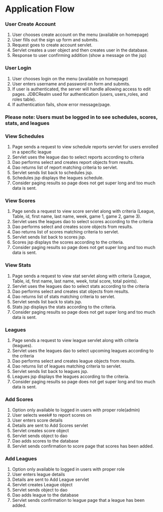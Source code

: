 # Application Flow


### User Create Account

1. User chooses create account on the menu (available on homepage)
1. User fills out the sign up form and submits.
1. Request goes to create account servlet.
1. Servlet creates a user object and then creates user in the database.
1. Response to user confirming addition (show a message on the jsp)

### User Login

1. User chooses login on the menu (available on homepage)
1. User enters username and password on form and submits. 
1. If user is authenticated, the server will handle allowing access to edit 
pages.  JDBCRealm used for authentication (users, users_roles, and roles table).
1. If authentication fails, show error message/page.

### Please note: Users must be logged in to see schedules, scores, stats, and leagues

### View Schedules

1. Page sends a request to view schedule reports servlet for users enrolled in a specific league
1. Servlet uses the league dao to select reports according to criteria
1. Dao performs select and creates report objects from results.
1. Dao returns list of report matching criteria to servlet.
1. Servlet sends list back to schedules jsp.
1. Schedules jsp displays the leagues schedule.
1. Consider paging results so page does not get super long and too much data 
is sent.

### View Scores

1. Page sends a request to view score servlet along with criteria 
(League, Table, id, first name, last name, week, game 1, game 2, game 3).
1. Servlet uses the leagues dao to select scores according to the criteria
1. Dao performs select and creates score objects from results.
1. Dao returns list of scores matching criteria to servlet.
1. Servlet sends list back to scores jsp.
1. Scores jsp displays the scores according to the criteria.
1. Consider paging results so page does not get super long and too much data 
is sent.

### View Stats

1. Page sends a request to view stat servlet along with criteria
(League, Table, id, first name, last name, week, total score, total points).
1. Servlet uses the leagues dao to select stats according to the criteria
1. Dao performs select and creates stat objects from results.
1. Dao returns list of stats matching criteria to servlet.
1. Servlet sends list back to stats jsp.
1. Stats jsp displays the stats according to the criteria.
1. Consider paging results so page does not get super long and too much data 
is sent.


### Leagues

1. Page sends a request to view league servlet along with criteria
(leagues).
1. Servlet uses the leagues dao to select upcoming leagues according to the criteria
1. Dao performs select and creates league objects from results.
1. Dao returns list of leagues matching criteria to servlet.
1. Servlet sends list back to leagues jsp.
1. Leagues jsp displays the leagues according to the criteria.
1. Consider paging results so page does not get super long and too much data 
is sent.

### Add Scores
1. Option only available to logged in users with proper role(admin)
1. User selects week# to report scores on
1. User enters score details
1. Details are sent to Add Scores servlet
1. Servlet creates score object
1. Servlet sends object to dao
1. Dao adds scores to the database
1. Servlet sends confirmation to score page that scores has been added.

### Add Leagues
1. Option only available to logged in users with proper role
1. User enters league details
1. Details are sent to Add League servlet
1. Servlet creates League object
1. Servlet sends object to dao
1. Dao adds league to the database
1. Servlet sends confirmation to league page that a league has been added.








 